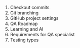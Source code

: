 1. Checkout commits
2. Git branching
3. GitHub project settings
4. QA Roadmap
5. Learning and AI
6. Requirements for QA specialist
7. Testing types

